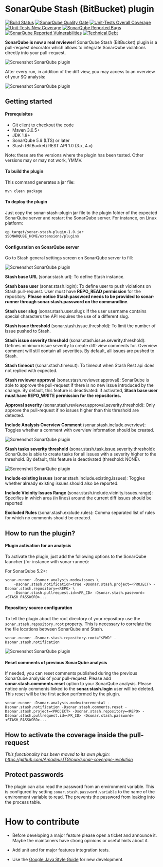# SonarQube Stash (BitBucket) plugin

[![Build Status](https://travis-ci.org/AmadeusITGroup/sonar-stash.svg?branch=master)](https://travis-ci.org/AmadeusITGroup/sonar-stash/branches)
[![SonarQube Quality Gate](https://sonarcloud.io/api/project_badges/gate?project=org.sonar:sonar-stash-plugin)](https://sonarcloud.io/dashboard?id=org.sonar%3Asonar-stash-plugin)
[![Unit-Tests Overall Coverage](https://sonarcloud.io/api/project_badges/measure?project=org.sonar:sonar-stash-plugin&metric=coverage)](https://sonarcloud.io/dashboard?id=org.sonar%3Asonar-stash-plugin)
[![Unit-Tests New Coverage](https://sonarcloud.io/api/project_badges/measure?project=org.sonar:sonar-stash-plugin&metric=new_coverage)](https://sonarcloud.io/dashboard?id=org.sonar%3Asonar-stash-plugin)
[![SonarQube Reported Bugs](https://sonarcloud.io/api/project_badges/measure?project=org.sonar:sonar-stash-plugin&metric=bugs)](https://sonarcloud.io/dashboard?id=org.sonar%3Asonar-stash-plugin)
[![SonarQube Reported Vulnerabilities](https://sonarcloud.io/api/project_badges/measure?project=org.sonar:sonar-stash-plugin&metric=vulnerabilities)](https://sonarcloud.io/dashboard?id=org.sonar%3Asonar-stash-plugin)
[![Technical Debt](https://sonarcloud.io/api/project_badges/measure?project=org.sonar:sonar-stash-plugin&metric=sqale_debt_ratio)](https://sonarcloud.io/dashboard?id=org.sonar%3Asonar-stash-plugin)

**SonarQube is now a real reviewer!**
SonarQube Stash (BitBucket) plugin is a pull-request decorator which allows to integrate SonarQube violations directly into your pull-request.

![Screenshot SonarQube plugin](resources/Stash-plugin-issues.PNG)

After every run, in addition of the diff view, you may access to an overview of your SQ analysis:

![Screenshot SonarQube plugin](resources/Stash-plugin-overview.PNG)


## Getting started

#### Prerequisites
- Git client to checkout the code
- Maven 3.0.5+
- JDK 1.8+
- SonarQube 5.6 (LTS) or later
- Stash (BitBucket) REST API 1.0 (3.x, 4.x)

Note: these are the versions where the plugin has been tested. Other versions may or may not work, YMMV.

#### To build the plugin
This command generates a jar file:
```
mvn clean package
```

#### To deploy the plugin
Just copy the sonar-stash-plugin jar file to the plugin folder of the expected SonarQube server and restart the SonarQube server. For instance, on Linux platform:
```
cp target/sonar-stash-plugin-1.0.jar $SONARQUBE_HOME/extensions/plugins
```

#### Configuration on SonarQube server
Go to Stash general settings screen on SonarQube server to fill:

![Screenshot SonarQube plugin](resources/Sonar-plugin-configuration.PNG)

**Stash base URL** (sonar.stash.url): To define Stash instance.

**Stash base user** (sonar.stash.login): To define user to push violations on Stash pull-request. User must have **REPO_READ permission** for the repository. **Please notice Stash password needs to be provided to sonar-runner through sonar.stash.password on the commandline**.

**Stash user slug** (sonar.stash.user.slug): If the user username contains special characters the API requires the use of a different slug.

**Stash issue threshold** (sonar.stash.issue.threshold): To limit the number of issue pushed to Stash.

**Stash issue severity threshold** (sonar.stash.issue.severity.threshold): Defines minimum issue severity to create diff-view comments for. Overview comment will still contain all severities. By default, all issues are pushed to Stash.

**Stash timeout** (sonar.stash.timeout): To timeout when Stash Rest api does not replied with expected.

**Stash reviewer approval** (sonar.stash.reviewer.approval): SonarQube is able to approve the pull-request if there is no new issue introduced by the change. By default, this feature is deactivated: if activated, **Stash base user must have REPO_WRITE permission for the repositories.** 

**Approval severity** (sonar.stash.reviewer.approval.severity.threshold): Only approve the pull-request if no issues higher than this threshold are detected.

**Include Analysis Overview Comment** (sonar.stash.include.overview): Toggles whether a comment with overview information should be created.

![Screenshot SonarQube plugin](resources/Sonar-plugin-approver.PNG)

**Stash tasks severity threshold** (sonar.stash.task.issue.severity.threshold): SonarQube is able to create tasks for all issues with a severity higher to the threshold. By default, this feature is deactivated (threshold: NONE). 

![Screenshot SonarQube plugin](resources/Stash-plugin-task.PNG)

**Include existing issues** (sonar.stash.include.existing.issues): Toggles whether already existing issues should also be reported.

**Include Vicinity Issues Range** (sonar.stash.include.vicinity.issues.range): Specifies in which area (in lines) around the current diff issues should be reported

**Excluded Rules** (sonar.stash.exclude.rules): Comma separated list of rules for which no comments should be created.

## How to run the plugin?

#### Plugin activation for an analysis

To activate the plugin, just add the following options to the SonarQube launcher (for instance with sonar-runner):

For SonarQube 5.2+:
```
sonar-runner -Dsonar.analysis.mode=issues \
	-Dsonar.stash.notification=true -Dsonar.stash.project=<PROJECT> -Dsonar.stash.repository=<REPO> \
	-Dsonar.stash.pullrequest.id=<PR_ID> -Dsonar.stash.password=<STASH_PASSWORD>...
```

#### Repository source configuration

To tell the plugin about the root directory of your repository use the `sonar.stash.repository.root` property.
This is necessary to correlate the the file locations between SonarQube and Stash.
```
sonar-runner -Dsonar.stash.repository.root="$PWD" -Dsonar.stash.notification
```

![Screenshot SonarQube plugin](resources/Stash-plugin-logs.PNG)

#### Reset comments of previous SonarQube analysis

If needed, you can reset comments published during the previous SonarQube analysis of your pull-request. Please add **sonar.stash.comments.reset** option to your SonarQube analysis. Please notice only comments linked to the **sonar.stash.login** user will be deleted. This reset will be the first action performed by the plugin.
 ```
sonar-runner -Dsonar.analysis.mode=incremental -Dsonar.stash.notification -Dsonar.stash.comments.reset -Dsonar.stash.project=<PROJECT> -Dsonar.stash.repository=<REPO> -Dsonar.stash.pullrequest.id=<PR_ID> -Dsonar.stash.password=<STASH_PASSWORD>...
```

## How to activate the coverage inside the pull-request

*This functionality has been moved to its own plugin: https://github.com/AmadeusITGroup/sonar-coverage-evolution*

## Protect passwords

The plugin can also read the password from an environment variable.
This is configured by setting `sonar.stash.password.variable` to the name of
the environment variable to read.
The prevents the password from leaking into the process table.

# How to contribute

* Before developing a major feature please open a ticket and announce it.
  Maybe the maintainers have strong opinions or useful hints about it.

* Add unit and for major features integration tests.
* Use the [Google Java Style Guide](https://google.github.io/styleguide/javaguide.html) for new development.
